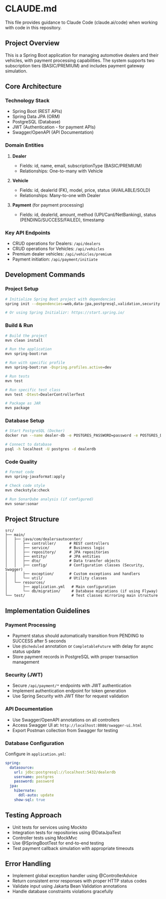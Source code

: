# CLAUDE.md

This file provides guidance to Claude Code (claude.ai/code) when working with code in this repository.

## Project Overview

This is a Spring Boot application for managing automotive dealers and their vehicles, with payment processing capabilities. The system supports two subscription tiers (BASIC/PREMIUM) and includes payment gateway simulation.

## Core Architecture

### Technology Stack
- Spring Boot (REST APIs)
- Spring Data JPA (ORM)
- PostgreSQL (Database)
- JWT (Authentication - for payment APIs)
- Swagger/OpenAPI (API Documentation)

### Domain Entities

1. **Dealer**
   - Fields: id, name, email, subscriptionType (BASIC/PREMIUM)
   - Relationships: One-to-many with Vehicle

2. **Vehicle**
   - Fields: id, dealerId (FK), model, price, status (AVAILABLE/SOLD)
   - Relationships: Many-to-one with Dealer

3. **Payment** (for payment processing)
   - Fields: id, dealerId, amount, method (UPI/Card/NetBanking), status (PENDING/SUCCESS/FAILED), timestamp

### Key API Endpoints

- CRUD operations for Dealers: `/api/dealers`
- CRUD operations for Vehicles: `/api/vehicles`
- Premium dealer vehicles: `/api/vehicles/premium`
- Payment initiation: `/api/payment/initiate`

## Development Commands

### Project Setup
```bash
# Initialize Spring Boot project with dependencies
spring init --dependencies=web,data-jpa,postgresql,validation,security --build=maven --java-version=17 --name=dealer-management .

# Or using Spring Initializr: https://start.spring.io/
```

### Build & Run
```bash
# Build the project
mvn clean install

# Run the application
mvn spring-boot:run

# Run with specific profile
mvn spring-boot:run -Dspring.profiles.active=dev

# Run tests
mvn test

# Run specific test class
mvn test -Dtest=DealerControllerTest

# Package as JAR
mvn package
```

### Database Setup
```bash
# Start PostgreSQL (Docker)
docker run --name dealer-db -e POSTGRES_PASSWORD=password -e POSTGRES_DB=dealerdb -p 5432:5432 -d postgres:15

# Connect to database
psql -h localhost -U postgres -d dealerdb
```

### Code Quality
```bash
# Format code
mvn spring-javaformat:apply

# Check code style
mvn checkstyle:check

# Run SonarQube analysis (if configured)
mvn sonar:sonar
```

## Project Structure

```
src/
├── main/
│   ├── java/com/dealersautocenter/
│   │   ├── controller/      # REST controllers
│   │   ├── service/         # Business logic
│   │   ├── repository/      # JPA repositories
│   │   ├── entity/          # JPA entities
│   │   ├── dto/             # Data transfer objects
│   │   ├── config/          # Configuration classes (Security, Swagger)
│   │   ├── exception/       # Custom exceptions and handlers
│   │   └── util/            # Utility classes
│   └── resources/
│       ├── application.yml   # Main configuration
│       └── db/migration/     # Database migrations (if using Flyway)
└── test/                     # Test classes mirroring main structure
```

## Implementation Guidelines

### Payment Processing
- Payment status should automatically transition from PENDING to SUCCESS after 5 seconds
- Use `@Scheduled` annotation or `CompletableFuture` with delay for async status update
- Store payment records in PostgreSQL with proper transaction management

### Security (JWT)
- Secure `/api/payment/*` endpoints with JWT authentication
- Implement authentication endpoint for token generation
- Use Spring Security with JWT filter for request validation

### API Documentation
- Use Swagger/OpenAPI annotations on all controllers
- Access Swagger UI at: `http://localhost:8080/swagger-ui.html`
- Export Postman collection from Swagger for testing

### Database Configuration
Configure in `application.yml`:
```yaml
spring:
  datasource:
    url: jdbc:postgresql://localhost:5432/dealerdb
    username: postgres
    password: password
  jpa:
    hibernate:
      ddl-auto: update
    show-sql: true
```

## Testing Approach

- Unit tests for services using Mockito
- Integration tests for repositories using @DataJpaTest
- Controller tests using MockMvc
- Use @SpringBootTest for end-to-end testing
- Test payment callback simulation with appropriate timeouts

## Error Handling

- Implement global exception handler using @ControllerAdvice
- Return consistent error responses with proper HTTP status codes
- Validate input using Jakarta Bean Validation annotations
- Handle database constraints violations gracefully
